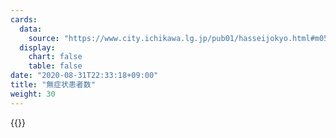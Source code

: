 ```yaml
---
cards:
  data:
    source: "https://www.city.ichikawa.lg.jp/pub01/hasseijokyo.html#m05"
  display:
    chart: false
    table: false
date: "2020-08-31T22:33:18+09:00"
title: "無症状患者数"
weight: 30
---
```


{{<list src="the_number_of_patients_without_symptoms">}}
